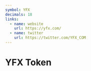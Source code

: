 ```yaml
---
symbol: YFX
decimals: 18
links:
  - name: website
    url: https://yfx.com/
  - name: twitter
    url: https://twitter.com/YFX_COM
---
```


# YFX Token

